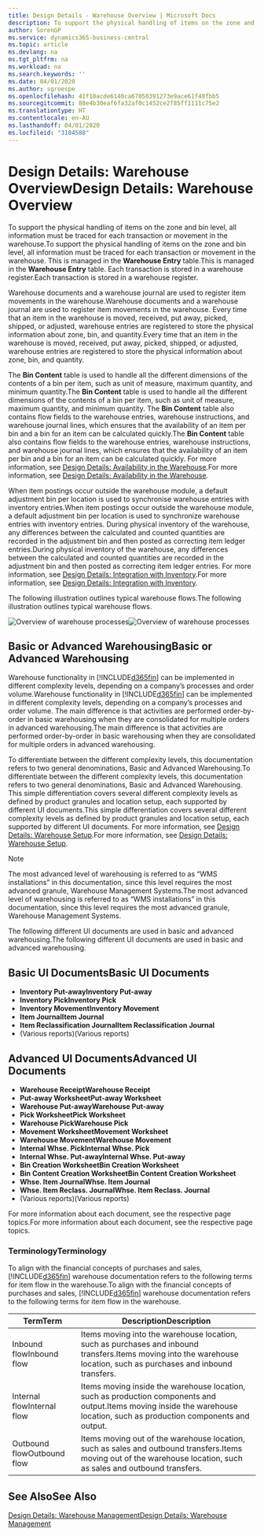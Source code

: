 ```yaml
---
title: Design Details - Warehouse Overview | Microsoft Docs
description: To support the physical handling of items on the zone and bin level, all information must be traced for each transaction or movement in the warehouse. This is managed in the **Warehouse Entry** table. Each transaction is stored in a warehouse register.
author: SorenGP
ms.service: dynamics365-business-central
ms.topic: article
ms.devlang: na
ms.tgt_pltfrm: na
ms.workload: na
ms.search.keywords: ''
ms.date: 04/01/2020
ms.author: sgroespe
ms.openlocfilehash: 41f18acde6140ca67050391273e9ace61f48fbb5
ms.sourcegitcommit: 88e4b30eaf6fa32af0c1452ce2f85ff1111c75e2
ms.translationtype: HT
ms.contentlocale: en-AU
ms.lasthandoff: 04/01/2020
ms.locfileid: "3184588"
---
```

# <a name="design-details-warehouse-overview"></a><span data-ttu-id="70aa5-105">Design Details: Warehouse Overview</span><span class="sxs-lookup"><span data-stu-id="70aa5-105">Design Details: Warehouse Overview</span></span>
<span data-ttu-id="70aa5-106">To support the physical handling of items on the zone and bin level, all information must be traced for each transaction or movement in the warehouse.</span><span class="sxs-lookup"><span data-stu-id="70aa5-106">To support the physical handling of items on the zone and bin level, all information must be traced for each transaction or movement in the warehouse.</span></span> <span data-ttu-id="70aa5-107">This is managed in the **Warehouse Entry** table.</span><span class="sxs-lookup"><span data-stu-id="70aa5-107">This is managed in the **Warehouse Entry** table.</span></span> <span data-ttu-id="70aa5-108">Each transaction is stored in a warehouse register.</span><span class="sxs-lookup"><span data-stu-id="70aa5-108">Each transaction is stored in a warehouse register.</span></span>  

<span data-ttu-id="70aa5-109">Warehouse documents and a warehouse journal are used to register item movements in the warehouse.</span><span class="sxs-lookup"><span data-stu-id="70aa5-109">Warehouse documents and a warehouse journal are used to register item movements in the warehouse.</span></span> <span data-ttu-id="70aa5-110">Every time that an item in the warehouse is moved, received, put away, picked, shipped, or adjusted, warehouse entries are registered to store the physical information about zone, bin, and quantity.</span><span class="sxs-lookup"><span data-stu-id="70aa5-110">Every time that an item in the warehouse is moved, received, put away, picked, shipped, or adjusted, warehouse entries are registered to store the physical information about zone, bin, and quantity.</span></span>

<span data-ttu-id="70aa5-111">The **Bin Content** table is used to handle all the different dimensions of the contents of a bin per item, such as unit of measure, maximum quantity, and minimum quantity.</span><span class="sxs-lookup"><span data-stu-id="70aa5-111">The **Bin Content** table is used to handle all the different dimensions of the contents of a bin per item, such as unit of measure, maximum quantity, and minimum quantity.</span></span> <span data-ttu-id="70aa5-112">The **Bin Content** table also contains flow fields to the warehouse entries, warehouse instructions, and warehouse journal lines, which ensures that the availability of an item per bin and a bin for an item can be calculated quickly.</span><span class="sxs-lookup"><span data-stu-id="70aa5-112">The **Bin Content** table also contains flow fields to the warehouse entries, warehouse instructions, and warehouse journal lines, which ensures that the availability of an item per bin and a bin for an item can be calculated quickly.</span></span> <span data-ttu-id="70aa5-113">For more information, see [Design Details: Availability in the Warehouse](design-details-availability-in-the-warehouse.md).</span><span class="sxs-lookup"><span data-stu-id="70aa5-113">For more information, see [Design Details: Availability in the Warehouse](design-details-availability-in-the-warehouse.md).</span></span>  

<span data-ttu-id="70aa5-114">When item postings occur outside the warehouse module, a default adjustment bin per location is used to synchronise warehouse entries with inventory entries.</span><span class="sxs-lookup"><span data-stu-id="70aa5-114">When item postings occur outside the warehouse module, a default adjustment bin per location is used to synchronize warehouse entries with inventory entries.</span></span> <span data-ttu-id="70aa5-115">During physical inventory of the warehouse, any differences between the calculated and counted quantities are recorded in the adjustment bin and then posted as correcting item ledger entries.</span><span class="sxs-lookup"><span data-stu-id="70aa5-115">During physical inventory of the warehouse, any differences between the calculated and counted quantities are recorded in the adjustment bin and then posted as correcting item ledger entries.</span></span> <span data-ttu-id="70aa5-116">For more information, see [Design Details: Integration with Inventory](design-details-integration-with-inventory.md).</span><span class="sxs-lookup"><span data-stu-id="70aa5-116">For more information, see [Design Details: Integration with Inventory](design-details-integration-with-inventory.md).</span></span>  

<span data-ttu-id="70aa5-117">The following illustration outlines typical warehouse flows.</span><span class="sxs-lookup"><span data-stu-id="70aa5-117">The following illustration outlines typical warehouse flows.</span></span>  

<span data-ttu-id="70aa5-118">![Overview of warehouse processes](media/design_details_warehouse_management_overview.png "Overview of warehouse processes")</span><span class="sxs-lookup"><span data-stu-id="70aa5-118">![Overview of warehouse processes](media/design_details_warehouse_management_overview.png "Overview of warehouse processes")</span></span>  

## <a name="basic-or-advanced-warehousing"></a><span data-ttu-id="70aa5-119">Basic or Advanced Warehousing</span><span class="sxs-lookup"><span data-stu-id="70aa5-119">Basic or Advanced Warehousing</span></span>  
<span data-ttu-id="70aa5-120">Warehouse functionality in [!INCLUDE[d365fin](includes/d365fin_md.md)] can be implemented in different complexity levels, depending on a company’s processes and order volume.</span><span class="sxs-lookup"><span data-stu-id="70aa5-120">Warehouse functionality in [!INCLUDE[d365fin](includes/d365fin_md.md)] can be implemented in different complexity levels, depending on a company’s processes and order volume.</span></span> <span data-ttu-id="70aa5-121">The main difference is that activities are performed order-by-order in basic warehousing when they are consolidated for multiple orders in advanced warehousing.</span><span class="sxs-lookup"><span data-stu-id="70aa5-121">The main difference is that activities are performed order-by-order in basic warehousing when they are consolidated for multiple orders in advanced warehousing.</span></span>  

 <span data-ttu-id="70aa5-122">To differentiate between the different complexity levels, this documentation refers to two general denominations, Basic and Advanced Warehousing.</span><span class="sxs-lookup"><span data-stu-id="70aa5-122">To differentiate between the different complexity levels, this documentation refers to two general denominations, Basic and Advanced Warehousing.</span></span> <span data-ttu-id="70aa5-123">This simple differentiation covers several different complexity levels as defined by product granules and location setup, each supported by different UI documents.</span><span class="sxs-lookup"><span data-stu-id="70aa5-123">This simple differentiation covers several different complexity levels as defined by product granules and location setup, each supported by different UI documents.</span></span> <span data-ttu-id="70aa5-124">For more information, see [Design Details: Warehouse Setup](design-details-warehouse-setup.md).</span><span class="sxs-lookup"><span data-stu-id="70aa5-124">For more information, see [Design Details: Warehouse Setup](design-details-warehouse-setup.md).</span></span>  

> [!NOTE]  
>  <span data-ttu-id="70aa5-125">The most advanced level of warehousing is referred to as “WMS installations” in this documentation, since this level requires the most advanced granule, Warehouse Management Systems.</span><span class="sxs-lookup"><span data-stu-id="70aa5-125">The most advanced level of warehousing is referred to as “WMS installations” in this documentation, since this level requires the most advanced granule, Warehouse Management Systems.</span></span>  

 <span data-ttu-id="70aa5-126">The following different UI documents are used in basic and advanced warehousing.</span><span class="sxs-lookup"><span data-stu-id="70aa5-126">The following different UI documents are used in basic and advanced warehousing.</span></span>  

## <a name="basic-ui-documents"></a><span data-ttu-id="70aa5-127">Basic UI Documents</span><span class="sxs-lookup"><span data-stu-id="70aa5-127">Basic UI Documents</span></span>  

-   <span data-ttu-id="70aa5-128">**Inventory Put-away**</span><span class="sxs-lookup"><span data-stu-id="70aa5-128">**Inventory Put-away**</span></span>  
-   <span data-ttu-id="70aa5-129">**Inventory Pick**</span><span class="sxs-lookup"><span data-stu-id="70aa5-129">**Inventory Pick**</span></span>  
-   <span data-ttu-id="70aa5-130">**Inventory Movement**</span><span class="sxs-lookup"><span data-stu-id="70aa5-130">**Inventory Movement**</span></span>  
-   <span data-ttu-id="70aa5-131">**Item Journal**</span><span class="sxs-lookup"><span data-stu-id="70aa5-131">**Item Journal**</span></span>  
-   <span data-ttu-id="70aa5-132">**Item Reclassification Journal**</span><span class="sxs-lookup"><span data-stu-id="70aa5-132">**Item Reclassification Journal**</span></span>  
-   <span data-ttu-id="70aa5-133">(Various reports)</span><span class="sxs-lookup"><span data-stu-id="70aa5-133">(Various reports)</span></span>  

## <a name="advanced-ui-documents"></a><span data-ttu-id="70aa5-134">Advanced UI Documents</span><span class="sxs-lookup"><span data-stu-id="70aa5-134">Advanced UI Documents</span></span>  

-   <span data-ttu-id="70aa5-135">**Warehouse Receipt**</span><span class="sxs-lookup"><span data-stu-id="70aa5-135">**Warehouse Receipt**</span></span>  
-   <span data-ttu-id="70aa5-136">**Put-away Worksheet**</span><span class="sxs-lookup"><span data-stu-id="70aa5-136">**Put-away Worksheet**</span></span>  
-   <span data-ttu-id="70aa5-137">**Warehouse Put-away**</span><span class="sxs-lookup"><span data-stu-id="70aa5-137">**Warehouse Put-away**</span></span>  
-   <span data-ttu-id="70aa5-138">**Pick Worksheet**</span><span class="sxs-lookup"><span data-stu-id="70aa5-138">**Pick Worksheet**</span></span>  
-   <span data-ttu-id="70aa5-139">**Warehouse Pick**</span><span class="sxs-lookup"><span data-stu-id="70aa5-139">**Warehouse Pick**</span></span>  
-   <span data-ttu-id="70aa5-140">**Movement Worksheet**</span><span class="sxs-lookup"><span data-stu-id="70aa5-140">**Movement Worksheet**</span></span>  
-   <span data-ttu-id="70aa5-141">**Warehouse Movement**</span><span class="sxs-lookup"><span data-stu-id="70aa5-141">**Warehouse Movement**</span></span>  
-   <span data-ttu-id="70aa5-142">**Internal Whse. Pick**</span><span class="sxs-lookup"><span data-stu-id="70aa5-142">**Internal Whse. Pick**</span></span>  
-   <span data-ttu-id="70aa5-143">**Internal Whse. Put-away**</span><span class="sxs-lookup"><span data-stu-id="70aa5-143">**Internal Whse. Put-away**</span></span>  
-   <span data-ttu-id="70aa5-144">**Bin Creation Worksheet**</span><span class="sxs-lookup"><span data-stu-id="70aa5-144">**Bin Creation Worksheet**</span></span>  
-   <span data-ttu-id="70aa5-145">**Bin Content Creation Worksheet**</span><span class="sxs-lookup"><span data-stu-id="70aa5-145">**Bin Content Creation Worksheet**</span></span>  
-   <span data-ttu-id="70aa5-146">**Whse. Item Journal**</span><span class="sxs-lookup"><span data-stu-id="70aa5-146">**Whse. Item Journal**</span></span>  
-   <span data-ttu-id="70aa5-147">**Whse. Item Reclass. Journal**</span><span class="sxs-lookup"><span data-stu-id="70aa5-147">**Whse. Item Reclass. Journal**</span></span>  
-   <span data-ttu-id="70aa5-148">(Various reports)</span><span class="sxs-lookup"><span data-stu-id="70aa5-148">(Various reports)</span></span>  

<span data-ttu-id="70aa5-149">For more information about each document, see the respective page topics.</span><span class="sxs-lookup"><span data-stu-id="70aa5-149">For more information about each document, see the respective page topics.</span></span>  

### <a name="terminology"></a><span data-ttu-id="70aa5-150">Terminology</span><span class="sxs-lookup"><span data-stu-id="70aa5-150">Terminology</span></span>  
<span data-ttu-id="70aa5-151">To align with the financial concepts of purchases and sales, [!INCLUDE[d365fin](includes/d365fin_md.md)] warehouse documentation refers to the following terms for item flow in the warehouse.</span><span class="sxs-lookup"><span data-stu-id="70aa5-151">To align with the financial concepts of purchases and sales, [!INCLUDE[d365fin](includes/d365fin_md.md)] warehouse documentation refers to the following terms for item flow in the warehouse.</span></span>  

|<span data-ttu-id="70aa5-152">Term</span><span class="sxs-lookup"><span data-stu-id="70aa5-152">Term</span></span>|<span data-ttu-id="70aa5-153">Description</span><span class="sxs-lookup"><span data-stu-id="70aa5-153">Description</span></span>|  
|----------|---------------------------------------|  
|<span data-ttu-id="70aa5-154">Inbound flow</span><span class="sxs-lookup"><span data-stu-id="70aa5-154">Inbound flow</span></span>|<span data-ttu-id="70aa5-155">Items moving into the warehouse location, such as purchases and inbound transfers.</span><span class="sxs-lookup"><span data-stu-id="70aa5-155">Items moving into the warehouse location, such as purchases and inbound transfers.</span></span>|  
|<span data-ttu-id="70aa5-156">Internal flow</span><span class="sxs-lookup"><span data-stu-id="70aa5-156">Internal flow</span></span>|<span data-ttu-id="70aa5-157">Items moving inside the warehouse location, such as production components and output.</span><span class="sxs-lookup"><span data-stu-id="70aa5-157">Items moving inside the warehouse location, such as production components and output.</span></span>|  
|<span data-ttu-id="70aa5-158">Outbound flow</span><span class="sxs-lookup"><span data-stu-id="70aa5-158">Outbound flow</span></span>|<span data-ttu-id="70aa5-159">Items moving out of the warehouse location, such as sales and outbound transfers.</span><span class="sxs-lookup"><span data-stu-id="70aa5-159">Items moving out of the warehouse location, such as sales and outbound transfers.</span></span>|  

## <a name="see-also"></a><span data-ttu-id="70aa5-160">See Also</span><span class="sxs-lookup"><span data-stu-id="70aa5-160">See Also</span></span>  
 [<span data-ttu-id="70aa5-161">Design Details: Warehouse Management</span><span class="sxs-lookup"><span data-stu-id="70aa5-161">Design Details: Warehouse Management</span></span>](design-details-warehouse-management.md)
